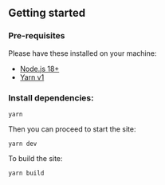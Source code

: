 ## Getting started

### Pre-requisites

Please have these installed on your machine:

- [Node.js 18+](https://nodejs.org/)
- [Yarn v1](https://classic.yarnpkg.com/lang/en)

### Install dependencies:

```
yarn
```

Then you can proceed to start the site:

```
yarn dev
```

To build the site:

```
yarn build
```
